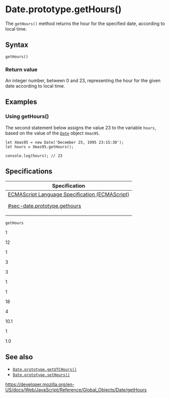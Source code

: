 # Date.prototype.getHours()

The `getHours()` method returns the hour for the specified date, according to local time.

## Syntax

    getHours()

### Return value

An integer number, between 0 and 23, representing the hour for the given date according to local time.

## Examples

### Using getHours()

The second statement below assigns the value 23 to the variable `hours`, based on the value of the [`Date`](../date) object `Xmas95`.

    let Xmas95 = new Date('December 25, 1995 23:15:30');
    let hours = Xmas95.getHours();

    console.log(hours); // 23

## Specifications

<table><thead><tr class="header"><th>Specification</th></tr></thead><tbody><tr class="odd"><td><a href="https://tc39.es/ecma262/#sec-date.prototype.gethours">ECMAScript Language Specification (ECMAScript) 
<br/>

<span class="small">#sec-date.prototype.gethours</span></a></td></tr></tbody></table>

`getHours`

1

12

1

3

3

1

1

18

4

10.1

1

1.0

## See also

-   [`Date.prototype.getUTCHours()`](getutchours)
-   [`Date.prototype.setHours()`](sethours)

<a href="https://developer.mozilla.org/en-US/docs/Web/JavaScript/Reference/Global_Objects/Date/getHours" class="_attribution-link">https://developer.mozilla.org/en-US/docs/Web/JavaScript/Reference/Global_Objects/Date/getHours</a>
